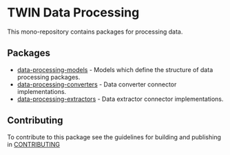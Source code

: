 # TWIN Data Processing

This mono-repository contains packages for processing data.

## Packages

- [data-processing-models](packages/data-processing-models/README.md) - Models which define the structure of data processing packages.
- [data-processing-converters](packages/data-processing-converters/README.md) - Data converter connector implementations.
- [data-processing-extractors](packages/data-processing-extractors/README.md) - Data extractor connector implementations.

## Contributing

To contribute to this package see the guidelines for building and publishing in [CONTRIBUTING](./CONTRIBUTING.md)

